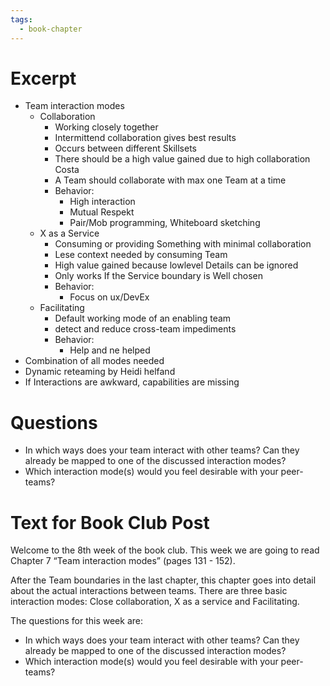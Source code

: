 ```yaml
---
tags:
  - book-chapter
---
```

# Excerpt

- Team interaction modes
    - Collaboration
        - Working closely together
        - Intermittend collaboration gives best results
        - Occurs between different Skillsets
        - There should be a high value gained due to high collaboration Costa
        - A Team should collaborate with max one Team at a time
        - Behavior:
            - High interaction
            - Mutual Respekt
            - Pair/Mob programming, Whiteboard sketching
    - X as a Service
        - Consuming or providing Something with minimal collaboration
        - Lese context needed by consuming Team
        - High value gained because lowlevel Details can be ignored
        - Only works If the Service boundary is Well chosen
        - Behavior:
            - Focus on ux/DevEx
    - Facilitating
        - Default working mode of an enabling team
        - detect and reduce cross-team impediments
        - Behavior:
            - Help and ne helped
- Combination of all modes needed
- Dynamic reteaming by Heidi helfand
- If Interactions are awkward, capabilities are missing

# Questions

- In which ways does your team interact with other teams? Can they already be mapped to one of the discussed interaction modes?
- Which interaction mode(s) would you feel desirable with your peer-teams?

# Text for Book Club Post

Welcome to the 8th week of the book club. This week we are going to read Chapter 7 “Team interaction modes” (pages 131 - 152).

After the Team boundaries in the last chapter, this chapter goes into detail about the actual interactions between teams. There are three basic interaction modes: Close collaboration, X as a service and Facilitating.

The questions for this week are:

- In which ways does your team interact with other teams? Can they already be mapped to one of the discussed interaction modes?
- Which interaction mode(s) would you feel desirable with your peer-teams?
